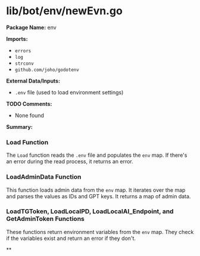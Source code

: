 # lib/bot/env/newEvn.go  
**Package Name:** env  
  
**Imports:**  
  
* `errors`  
* `log`  
* `strconv`  
* `github.com/joho/godotenv`  
  
**External Data/Inputs:**  
  
* `.env` file (used to load environment settings)  
  
**TODO Comments:**  
  
* None found  
  
**Summary:**  
  
### Load Function  
  
The `Load` function reads the `.env` file and populates the `env` map. If there's an error during the read process, it returns an error.  
  
### LoadAdminData Function  
  
This function loads admin data from the `env` map. It iterates over the map and parses the values as IDs and GPT keys. It returns a map of admin data.  
  
### LoadTGToken, LoadLocalPD, LoadLocalAI_Endpoint, and GetAdminToken Functions  
  
These functions return environment variables from the `env` map. They check if the variables exist and return an error if they don't.  
  
**  
  
